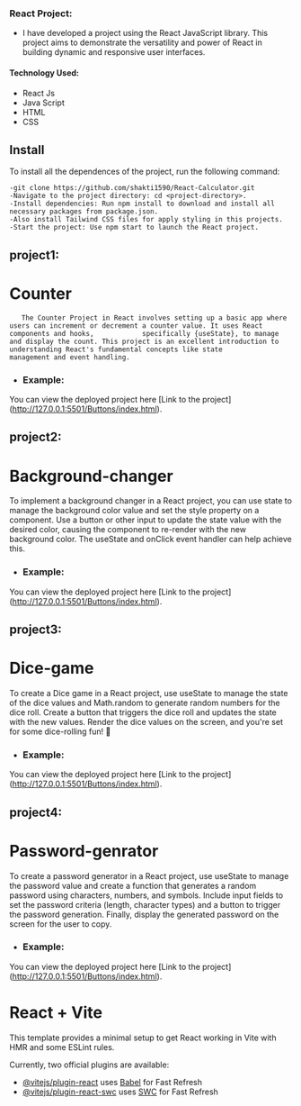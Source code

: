 ### React Project:

 - I have developed a project using the React JavaScript library. This project aims to demonstrate the versatility and power of React in building dynamic and responsive user interfaces.

#### Technology Used:
 - React Js
 - Java Script
 - HTML
 - CSS

 ## Install

To install all the dependences of the project, run the following command:

    -git clone https://github.com/shakti1590/React-Calculator.git
    -Navigate to the project directory: cd <project-directory>.
    -Install dependencies: Run npm install to download and install all necessary packages from package.json.
    -Also install Tailwind CSS files for apply styling in this projects.
    -Start the project: Use npm start to launch the React project.


## project1:
# Counter
       
       The Counter Project in React involves setting up a basic app where users can increment or decrement a counter value. It uses React components and hooks,            specifically {useState}, to manage and display the count. This project is an excellent introduction to understanding React's fundamental concepts like state        management and event handling.

-   ### Example:
You can view the deployed project here [Link to the project] (http://127.0.0.1:5501/Buttons/index.html).

## project2:
# Background-changer
To implement a background changer in a React project, you can use state to manage the background color value and set the style property on a component. Use a button or other input to update the state value with the desired color, causing the component to re-render with the new background color. The useState and onClick event handler can help achieve this.

-   ### Example:
You can view the deployed project here [Link to the project] (http://127.0.0.1:5501/Buttons/index.html).

## project3:
# Dice-game
To create a Dice game in a React project, use useState to manage the state of the dice values and Math.random to generate random numbers for the dice roll. Create a button that triggers the dice roll and updates the state with the new values. Render the dice values on the screen, and you're set for some dice-rolling fun! 🎲

-   ### Example:
You can view the deployed project here [Link to the project] (http://127.0.0.1:5501/Buttons/index.html).

## project4:
# Password-genrator
To create a password generator in a React project, use useState to manage the password value and create a function that generates a random password using characters, numbers, and symbols. Include input fields to set the password criteria (length, character types) and a button to trigger the password generation. Finally, display the generated password on the screen for the user to copy.

-   ### Example:
You can view the deployed project here [Link to the project] (http://127.0.0.1:5501/Buttons/index.html).







# React + Vite

This template provides a minimal setup to get React working in Vite with HMR and some ESLint rules.

Currently, two official plugins are available:

- [@vitejs/plugin-react](https://github.com/vitejs/vite-plugin-react/blob/main/packages/plugin-react/README.md) uses [Babel](https://babeljs.io/) for Fast Refresh
- [@vitejs/plugin-react-swc](https://github.com/vitejs/vite-plugin-react-swc) uses [SWC](https://swc.rs/) for Fast Refresh
